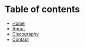 # Table of contents

* [Home](README.md)
* [About](guide-to-drink-coffee.md)
* [Discography](graphy.md)
* [Contact](untitled.md)

